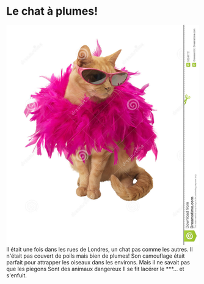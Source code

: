 # Le chat à plumes!
![Chat à plumes!](images/chat.jpg)<br>
Il était une fois dans les rues de Londres, un chat pas comme les autres.
Il n'était pas couvert de poils mais bien de plumes!
Son camouflage était parfait pour attrapper les oiseaux dans les environs.
Mais il ne savait pas que les piegons
Sont des animaux dangereux
Il se fit lacérer le ***... et s'enfuit. 
